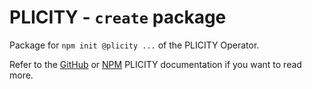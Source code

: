 # PLICITY - `create` package

Package for `npm init @plicity ...` of the PLICITY Operator.

Refer to the [GitHub](https://github.com/plicity/plicity) or [NPM](https://www.npmjs.com/package/plicity) PLICITY documentation if you want to read more.